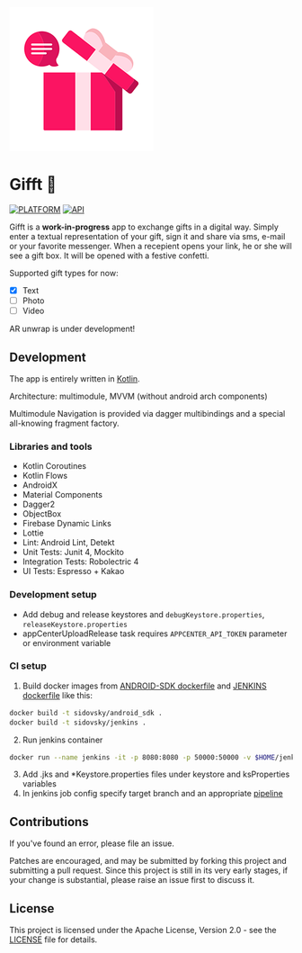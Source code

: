 [![Gifft](art/banner.png)](#)

# Gifft 🎁

[![PLATFORM](https://img.shields.io/badge/platform-Android-lightgrey)](#) [![API](https://img.shields.io/badge/API-21%2B-brightgreen)](#)

Gifft is a **work-in-progress** app to exchange gifts in a digital way.
Simply enter a textual representation of your gift, sign it and share via sms, e-mail or your favorite messenger.
When a recepient opens your link, he or she will see a gift box. It will be opened with a festive confetti.

Supported gift types for now:
- [x] Text
- [ ] Photo
- [ ] Video

AR unwrap is under development!

## Development

The app is entirely written in [Kotlin](https://kotlinlang.org/).

Architecture: multimodule, MVVM (without android arch components)

Multimodule Navigation is provided via dagger multibindings and a special all-knowing fragment factory.

### Libraries and tools

 * Kotlin Coroutines
 * Kotlin Flows
 * AndroidX
 * Material Components
 * Dagger2
 * ObjectBox
 * Firebase Dynamic Links
 * Lottie
 * Lint: Android Lint, Detekt
 * Unit Tests: Junit 4, Mockito
 * Integration Tests: Robolectric 4
 * UI Tests: Espresso + Kakao

### Development setup

* Add debug and release keystores and `debugKeystore.properties`, `releaseKeystore.properties`
* appCenterUploadRelease task requires `APPCENTER_API_TOKEN` parameter or environment variable

### CI setup

1. Build docker images from [ANDROID-SDK dockerfile](/android_docker/Dockerfile) and [JENKINS dockerfile](/jenkins/Dockerfile) like this:
```bash
docker build -t sidovsky/android_sdk .
docker build -t sidovsky/jenkins .
```
2. Run jenkins container
```bash
docker run --name jenkins -it -p 8080:8080 -p 50000:50000 -v $HOME/jenkins:/var/jenkins_home --group-add 0 -v /var/run/docker.sock:/var/run/docker.sock -d sidovsky/jenkins
```
3. Add .jks and *Keystore.properties files under keystore and ksProperties variables
4. In jenkins job config specify target branch and an appropriate [pipeline](/jenkins)

## Contributions

If you've found an error, please file an issue.

Patches are encouraged, and may be submitted by forking this project and
submitting a pull request. Since this project is still in its very early stages,
if your change is substantial, please raise an issue first to discuss it.

## License

This project is licensed under the Apache License, Version 2.0 - see the [LICENSE](LICENSE) file for details.

